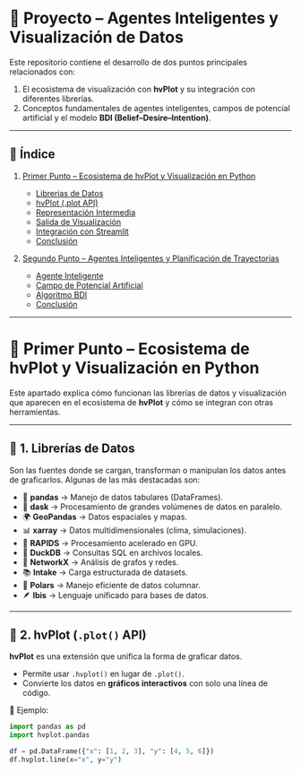 # 📘 Proyecto – Agentes Inteligentes y Visualización de Datos  

Este repositorio contiene el desarrollo de dos puntos principales relacionados con:  

1. El ecosistema de visualización con **hvPlot** y su integración con diferentes librerías.  
2. Conceptos fundamentales de agentes inteligentes, campos de potencial artificial y el modelo **BDI (Belief–Desire–Intention)**.  

---

## 📑 Índice  

1. [Primer Punto – Ecosistema de hvPlot y Visualización en Python](#-primer-punto--ecosistema-de-hvplot-y-visualización-en-python)  
   - [Librerías de Datos](#-1-librerías-de-datos)  
   - [hvPlot (.plot API)](#-2-hvplot-plot-api)  
   - [Representación Intermedia](#-3-representación-intermedia)  
   - [Salida de Visualización](#-4-salida-de-visualización-backends)  
   - [Integración con Streamlit](#-5-integración-con-streamlit)  
   - [Conclusión](#-conclusión)  

2. [Segundo Punto – Agentes Inteligentes y Planificación de Trayectorias](#-segundo-punto--agentes-inteligentes-y-planificación-de-trayectorias)  
   - [Agente Inteligente](#-1-qué-es-un-agente-inteligente)  
   - [Campo de Potencial Artificial](#-2-campo-de-potencial-artificial-cpa)  
   - [Algoritmo BDI](#-3-algoritmo-bdi-beliefdesireintention)  
   - [Conclusión](#-conclusión-1)  

---

# 📌 Primer Punto – Ecosistema de hvPlot y Visualización en Python  

Este apartado explica cómo funcionan las librerías de datos y visualización que aparecen en el ecosistema de **hvPlot** y cómo se integran con otras herramientas.  

---

## 🔹 1. Librerías de Datos  

Son las fuentes donde se cargan, transforman o manipulan los datos antes de graficarlos. Algunas de las más destacadas son:  

- 🐼 **pandas** → Manejo de datos tabulares (DataFrames).  
- 🦕 **dask** → Procesamiento de grandes volúmenes de datos en paralelo.  
- 🌍 **GeoPandas** → Datos espaciales y mapas.  
- 📊 **xarray** → Datos multidimensionales (clima, simulaciones).  
- 🚀 **RAPIDS** → Procesamiento acelerado en GPU.  
- 🦆 **DuckDB** → Consultas SQL en archivos locales.  
- 🔗 **NetworkX** → Análisis de grafos y redes.  
- 📚 **Intake** → Carga estructurada de datasets.  
- 🐍 **Polars** → Manejo eficiente de datos columnar.  
- 🪶 **Ibis** → Lenguaje unificado para bases de datos.  

---

## 🔹 2. hvPlot (`.plot()` API)  

**hvPlot** es una extensión que unifica la forma de graficar datos.  
- Permite usar `.hvplot()` en lugar de `.plot()`.  
- Convierte los datos en **gráficos interactivos** con solo una línea de código.  

📍 Ejemplo:  

```python
import pandas as pd
import hvplot.pandas  

df = pd.DataFrame({"x": [1, 2, 3], "y": [4, 5, 6]})  
df.hvplot.line(x="x", y="y")  

